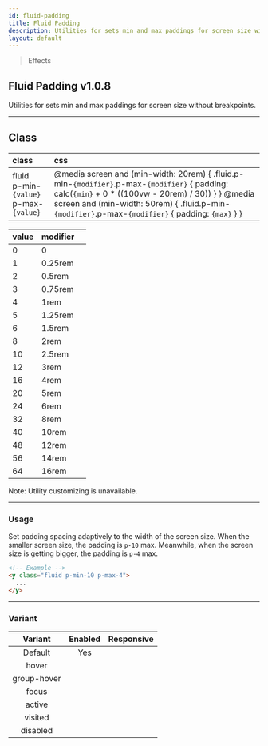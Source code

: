```yaml
---
id: fluid-padding
title: Fluid Padding
description: Utilities for sets min and max paddings for screen size without breakpoints.
layout: default
---
```


> Effects

## Fluid Padding <span class="ml-1 px-2 py-1 text-sm text-gray-600 bg-gray-300">v1.0.8</span>

Utilities for sets min and max paddings for screen size without breakpoints.

---

## Class

| <span class="px-3 py-1 text-white bg-charcoal-100 rounded-full">class</span> | <span class="px-3 py-1 text-white bg-charcoal-100 rounded-full">css</span> |
|:--|:--|
| fluid <br> p-min-`{value}` <br> p-max-`{value}` | @media screen and (min-width: 20rem) { .fluid.p-min-`{modifier}`.p-max-`{modifier}` { padding: calc(`{min}` + 0 * ((100vw - 20rem) / 30)) } } @media screen and (min-width: 50rem) {  .fluid.p-min-`{modifier}`.p-max-`{modifier}` { padding: `{max}` } } |

| <span class="px-3 py-1 text-white bg-charcoal-100 rounded-full">value</span> | <span class="px-3 py-1 text-white bg-charcoal-100 rounded-full">modifier</span> | |
|:--|:--|:-:|
| 0 | 0 |
| 1 | 0.25rem |
| 2 | 0.5rem |
| 3 | 0.75rem |
| 4 | 1rem |
| 5 | 1.25rem |
| 6 | 1.5rem |
| 8 | 2rem |
| 10 | 2.5rem |
| 12 | 3rem |
| 16 | 4rem |
| 20 | 5rem |
| 24 | 6rem |
| 32 | 8rem |
| 40 | 10rem |
| 48 | 12rem |
| 56 | 14rem |
| 64 | 16rem |

<y class="mx-4 my-4 p-3 border-l-8 border-gray-600 text-sm text-gray-600 bg-gray-200">
  <span class="pr-1 font-semibold">
    Note:
  </span>
  Utility customizing is unavailable.
</y>

---

### Usage

Set padding spacing adaptively to the width of the screen size. When the smaller screen size, the padding is `p-10` max. Meanwhile, when the screen size is getting bigger, the padding is `p-4` max.

```html
<!-- Example -->
<y class="fluid p-min-10 p-max-4">
  ...
</y>
```

---

### Variant

| <span class="font-semibold underline">Variant</span> | <span class="font-semibold underline">Enabled</span> | <span class="font-semibold underline">Responsive</span> |
|:-:|:-:|:-:|
| Default | Yes | |
| hover| | |
| group-hover | | |
| focus | | |
| active | | |
| visited | | |
| disabled | | |
